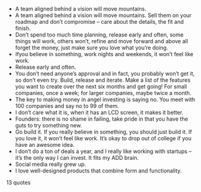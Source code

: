  - A team aligned behind a vision will move mountains.
 - A team aligned behind a vision will move mountains. Sell them on your roadmap and don’t compromise – care about the details, the fit and finish.
 - Don’t spend too much time planning, release early and often, some things will work, others won’t, refine and move forward and above all forget the money, just make sure you love what you’re doing.
 - Ifyou believe in something, work nights and weekends, it won’t feel like work.
 - Release early and often.
 - You don’t need anyone’s approval and in fact, you probably won’t get it, so don’t even try. Build, release and iterate. Make a list of the features you want to create over the next six months and get going! For small companies, once a week; for larger companies, maybe twice a month.
 - The key to making money in angel investing is saying no. You meet with 100 companies and say no to 99 of them.
 - I don’t care what it is, when it has an LCD screen, it makes it better.
 - Founders: there is no shame in failing, take pride in that you have the guts to try something new.
 - Go build it. If you really believe in something, you should just build it. If you love it, it won’t feel like work. It’s okay to drop out of college if you have an awesome idea.
 - I don’t do a ton of deals a year, and I really like working with startups – it’s the only way I can invest. It fits my ADD brain.
 - Social media really grew up.
 - I love well-designed products that combine form and functionality.

13 quotes